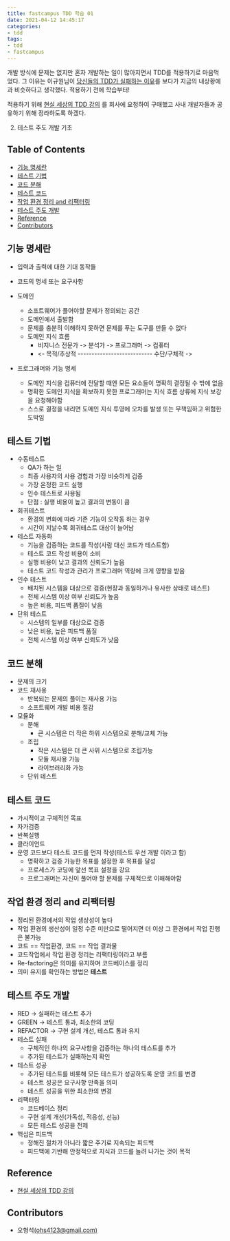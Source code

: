 ```yaml
---
title: fastcampus TDD 학습 01
date: 2021-04-12 14:45:17
categories:
- tdd
tags:
- tdd
- fastcampus
---
```


개발 방식에 문제는 없지만 혼자 개발하는 일이 많아지면서 TDD를 적용하기로 마음먹었다. 그 이유는 이규원님이 [당신들의 TDD가 실패하는 이유](https://www.youtube.com/watch?v=UttzAcbuk5k)를 보다가 지금의 내상황에과 비슷하다고 생각했다. 적용하기 전에 학습부터! 

<!--more-->  

적용하기 위해 [현실 세상의 TDD 강의](https://fastcampus.co.kr/dev_red_ygw) 를 회사에 요청하여 구매했고 사내 개발자들과 공유하기 위해 정라하도록 하겠다.

2. 테스트 주도 개발 기초

## **Table of Contents**

- [기능 명세란](#기능-명세란)
- [테스트 기법](#테스트-기법)
- [코드 분해](#코드-분해)
- [테스트 코드](#테스트-코드)
- [작업 환경 정리 and 리팩터링](#작업-환경-정리-and-리팩터링)
- [테스트 주도 개발](테스트-주도-개발)
- [Reference](#Reference)
- [Contributors](#Contributors)

## 기능 명세란

- 입력과 출력에 대한 기대 동작들

- 코드의 명세 또는 요구사항

- 도메인

  - 소프트웨어가 풀어야할 문제가 정의되는 공간
  - 도메인에서 출발함
  - 문제를 충분히 이해하지 못하면 문제를 푸는 도구를 만들 수 없다
  - 도메인 지식 흐름
    - 비지니스 전문가 -> 분석가 -> 프로그래머 -> 컴퓨터
    - <- 목적/추상적 --------------------------- 수단/구체적 ->

- 프로그래머와 기능 명세

  - 도메인 지식을 컴퓨터에 전달할 때엔 모든 요소들이 명확히 결정될 수 밖에 없음
  - 명확한 도메인 지식을 확보하지 못한 프로그래머는 지식 흐름 상류에 지식 보강을 요청해야함
  - 스스로 결정을 내리면 도메인 지식 투영에 오차를 발생 또는 무책임하고 위험한 도박임

  

## 테스트 기법

- 수동테스트
  - QA가 하는 일
  - 최종 사용자의 사용 경험과 가장 비슷하게 검증
  - 가장 온정한 코드 실행
  - 인수 테스트로 사용됨
  - 단점 : 실행 비용이 높고 결과의 변동이 큼
- 회귀테스트
  - 환경의 변화에 따라 기존 기능이 오작동 하는 경우 
  - 시간이 지날수록 회귀테스트 대상이 늘어남
- 테스트 자동화
  - 기능을 검증하는 코드를 작성(사람 대신 코드가 테스트함)
  - 테스트 코드 작성 비용이 소비
  - 실행 비용이 낮고 결과의 신뢰도가 높음
  - 테스트 코드 작성과 관리가 프로그래머 역량에 크게 영향을 받음
- 인수 테스트
  - 배치된 시스템을 대상으로 검증(현장과 동일하거나 유사한 상태로 테스트)
  - 전체 시스템 이상 여부 신뢰도가 높음
  - 높은 비용, 피드백 품질이 낮음
- 단위 테스트
  - 시스템의 일부를 대상으로 검증
  - 낮은 비용, 높은 피드백 품질
  - 전체 시스템 이상 여부 신뢰도가 낮음



## 코드 분해

- 문제의 크기
- 코드 재사용
  - 반복되는 문제의 풀이는 재사용 가능
  - 소프트웨어 개발 비용 절감
- 모듈화
  - 분해
    - 큰 시스템은 더 작은 하위 시스템으로 분해/교체 가능
  - 조립
    - 작은 시스템은 더 큰 사위 시스템으로 조립가능
    - 모듈 재사용 가능
    - 라이브러리화 가능
  - 단위 테스트



## 테스트 코드

- 가시적이고 구체적인 목표
- 자가검증
- 반복실행
- 클라이언드
- 운영 코드보다 테스트 코드를 먼저 작성(테스트 우선 개발 이라고 함)
  - 명확하고 검증 가능한 목표를 설정한 후 목표를 달성
  - 프로세스가 코딩에 앞선 목표 설정을 강요
  - 프로그래머는 자신이 풀어야 할 문제를 구체적으로 이해해야함



## 작업 환경 정리 and 리팩터링

- 정리된 환경에서의 작업 생상성이 높다
- 작업 환경의 생산성이 일정 수준 미만으로 떨어지면 더 이상 그 환경에서 작업 진행은 불가능
- 코드 == 작업환경, 코드 == 작업 결과물
- 코드작업에서 작업 환경 정리는 리팩터링이라고 부름
- Re-factoring은 의미를 유지하며 코드베이스를 정리
- 의미 유지를 확인하는 방법은 **테스트**



## 테스트 주도 개발

- RED -> 실패하는 테스트 추가
- GREEN -> 테스트 통과, 최소한의 코딩
- REFACTOR -> 구현 설계 개선, 테스트 통과 유지
- 테스트 실패
  - 구체적인 하나의 요구사항을 검증하는 하나의 테스트를 추가
  - 추가된 테스트가 실패하는지 확인
- 테스트 성공
  - 추가된 테스트를 비롯해 모든 테스트가 성공하도록 운영 코드를 변경
  - 테스트 성공은 요구사항 만족을 의미
  - 테스트 성공을 위한 최소한의 변경
- 리팩터링
  - 코드베이스 정리
  - 구현 설계 개선(가독성, 적응성, 선능)
  - 모든 테스트 성공을 전제
- 핵심은 피드백
  - 정해진 절차가 아니라 짧은 주기로 지속되는 피드백
  - 피드백에 기반해 안정적으로 지식과 코드를 늘려 나가는 것이 목적

## Reference

- [현실 세상의 TDD 강의](https://fastcampus.co.kr/dev_red_ygw)

## Contributors

- 오형석[(ohs4123@gmail.com)](ohs4123@gmail.com)